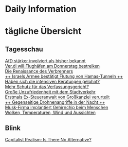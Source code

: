 
Daily Information
=================

# tägliche Übersicht

## Tagesschau
  
[AfD stärker involviert als bisher bekannt](https://www.tagesschau.de/investigativ/ndr-wdr/afd-correctiv-potsdam-rechtsextremismus-identitaere-bewegung-100.html)  
[Ver.di will Flughäfen am Donnerstag bestreiken](https://www.tagesschau.de/inland/gesellschaft/verdi-warnstreik-flughaefen-100.html)  
[Die Renaissance des Verbrenners](https://www.tagesschau.de/wirtschaft/energie/elektromobilitaet-vda-100.html)  
[++ Israels Armee bestätigt Flutung von Hamas-Tunneln ++](https://www.tagesschau.de/newsticker/liveblog-nahost-dienstag-104.html)  
[Haben sich die intensiven Beratungen gelohnt?](https://www.tagesschau.de/inland/innenpolitik/haushalt-bundestag-128.html)  
[Mehr Schutz für das Verfassungsgericht?](https://www.tagesschau.de/inland/innenpolitik/verfassungsgericht-schutz-102.html)  
[Große Unzufriedenheit mit dem Stadtverkehr](https://www.tagesschau.de/wirtschaft/verbraucher/adac-mobilitaet-stadtverkehr-100.html)  
[Erstmals Ex-Steueranwalt von Großkanzlei verurteilt](https://www.tagesschau.de/wirtschaft/cum-ex-urteil-106.html)  
[++ Gegenseitige Drohnenangriffe in der Nacht ++](https://www.tagesschau.de/newsticker/liveblog-ukraine-dienstag-318.html)  
[Musk-Firma implantiert Gehirnchip beim Menschen](https://www.tagesschau.de/wissen/forschung/musk-gehirnchip-100.html)  
[Wolken, Temperaturen, Wind und Aussichten](https://www.tagesschau.de/wetter/deutschland/wettervorhersage-deutschland-100.html)
## Blink
  
[Capitalist Realism: Is There No Alternative?](https://www.blinkist.com/en/books/capitalist-realism-en)